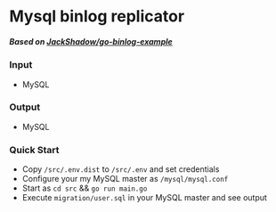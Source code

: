 # Mysql binlog replicator

##### Based on [JackShadow/go-binlog-example](https://github.com/JackShadow/go-binlog-example) 

### Input
- MySQL

### Output
- MySQL

### Quick Start
- Copy `/src/.env.dist` to `/src/.env` and set credentials
- Configure your my MySQL master as `/mysql/mysql.conf`
- Start as `cd src` && `go run main.go`
- Execute `migration/user.sql` in your MySQL master and see output
